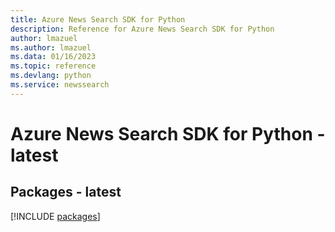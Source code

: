 ```yaml
---
title: Azure News Search SDK for Python
description: Reference for Azure News Search SDK for Python
author: lmazuel
ms.author: lmazuel
ms.data: 01/16/2023
ms.topic: reference
ms.devlang: python
ms.service: newssearch
---
```

# Azure News Search SDK for Python - latest
## Packages - latest
[!INCLUDE [packages](news-search-index.md)]